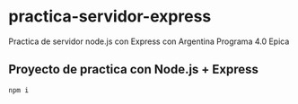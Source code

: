 # practica-servidor-express
Practica de servidor node.js con Express con Argentina Programa 4.0 Epica

## Proyecto de practica con Node.js + Express

```command
npm i
``` 